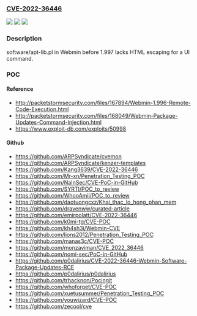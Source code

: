 ### [CVE-2022-36446](https://cve.mitre.org/cgi-bin/cvename.cgi?name=CVE-2022-36446)
![](https://img.shields.io/static/v1?label=Product&message=n%2Fa&color=blue)
![](https://img.shields.io/static/v1?label=Version&message=n%2Fa&color=blue)
![](https://img.shields.io/static/v1?label=Vulnerability&message=n%2Fa&color=brighgreen)

### Description

software/apt-lib.pl in Webmin before 1.997 lacks HTML escaping for a UI command.

### POC

#### Reference
- http://packetstormsecurity.com/files/167894/Webmin-1.996-Remote-Code-Execution.html
- http://packetstormsecurity.com/files/168049/Webmin-Package-Updates-Command-Injection.html
- https://www.exploit-db.com/exploits/50998

#### Github
- https://github.com/ARPSyndicate/cvemon
- https://github.com/ARPSyndicate/kenzer-templates
- https://github.com/Kang3639/CVE-2022-36446
- https://github.com/Mr-xn/Penetration_Testing_POC
- https://github.com/NaInSec/CVE-PoC-in-GitHub
- https://github.com/SYRTI/POC_to_review
- https://github.com/WhooAmii/POC_to_review
- https://github.com/daotuongcxz/Khai_thac_lo_hong_phan_mem
- https://github.com/dravenww/curated-article
- https://github.com/emirpolatt/CVE-2022-36446
- https://github.com/k0mi-tg/CVE-POC
- https://github.com/kh4sh3i/Webmin-CVE
- https://github.com/lions2012/Penetration_Testing_POC
- https://github.com/manas3c/CVE-POC
- https://github.com/monzaviman/CVE_2022_36446
- https://github.com/nomi-sec/PoC-in-GitHub
- https://github.com/p0dalirius/CVE-2022-36446-Webmin-Software-Package-Updates-RCE
- https://github.com/p0dalirius/p0dalirius
- https://github.com/trhacknon/Pocingit
- https://github.com/whoforget/CVE-POC
- https://github.com/xuetusummer/Penetration_Testing_POC
- https://github.com/youwizard/CVE-POC
- https://github.com/zecool/cve

